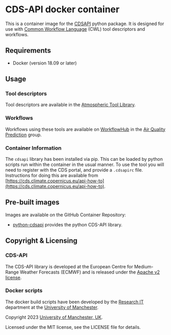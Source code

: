 # CDS-API docker container

This is a container image for the [CDSAPI](https://pypi.org/project/cdsapi/) python package.
It is designed for use with [Common Workflow Language](https://www.commonwl.org/) 
(CWL) tool descriptors and workflows.

## Requirements

* Docker (version 18.09 or later)

## Usage

### Tool descriptors

Tool descriptors are available in the [Atmospheric Tool Library](https://github.com/UoMResearchIT/atmos-tools-library).

### Workflows

Workflows using these tools are available on [WorkflowHub](https://workflowhub.eu/) in
the [Air Quality Prediction](https://workflowhub.eu/projects/103) group.

### Container Information

The `cdsapi` library has been installed via pip. 
This can be loaded by python scripts run within the container in the usual manner. 
To use the tool you will need to register with the CDS portal, and provide a `.cdsapirc` file.
Instructions for doing this are available from [https://cds.climate.copernicus.eu/api-how-to](https://cds.climate.copernicus.eu/api-how-to).

## Pre-built images

Images are available on the GitHub Container Repository:

* [python-cdsapi](https://github.com/UoMResearchIT/cdsapi-docker/pkgs/container/python-cdsapi) provides the python CDS-API library.

## Copyright & Licensing

### CDS-API

The CDS-API library is developed at the European Centre for Medium-Range Weather Forecasts
(ECMWF) and is released under the [Apache v2 license](http://www.apache.org/licenses/LICENSE-2.0).

### Docker scripts

The docker build scripts have been developed by the [Research IT](https://research-it.manchester.ac.uk/) 
department at the [University of Manchester](https://www.manchester.ac.uk/).

Copyright 2023 [University of Manchester, UK](https://www.manchester.ac.uk/).

Licensed under the MIT license, see the LICENSE file for details.